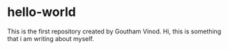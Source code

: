 # hello-world
This is the first repository created by Goutham Vinod.
Hi, this is something that i am writing about myself.
